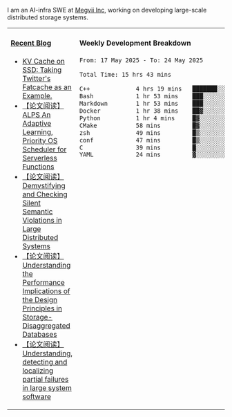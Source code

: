 I am an AI-infra SWE at [Megvii Inc](https://en.megvii.com/), working on developing large-scale distributed storage systems.

<table width="960px">
<tr>
<td valign="top" width="50%">

#### <a href="https://www.kongjun18.me" target="_blank">Recent Blog</a>

<!-- BLOG-POST-LIST:START -->
- [KV Cache on SSD: Taking Twitter&#39;s Fatcache as an Example.](https://kongjun18.github.io/posts/kv-cache-on-disk-taking-twitters-fatcache-as-an-example/)
- [【论文阅读】ALPS An Adaptive Learning, Priority OS Scheduler for Serverless Functions](https://kongjun18.github.io/posts/alps-an-adaptive-learning-priority-os-scheduler-for-serverless-functions/)
- [【论文阅读】Demystifying and Checking Silent Semantic Violations in Large Distributed Systems](https://kongjun18.github.io/posts/demystifying-and-checking-silent-semantic-violations-in-large-distributed-systems/)
- [【论文阅读】Understanding the Performance Implications of the Design Principles in Storage-Disaggregated Databases](https://kongjun18.github.io/posts/understanding-the-performance-implications-of-the-design-principles-in-storage-disaggregated-databases/)
- [【论文阅读】Understanding, detecting and localizing partial failures in large system software](https://kongjun18.github.io/posts/understanding-detecting-and-localizing-partial-failures-in-large-system-software/)
<!-- BLOG-POST-LIST:END -->

</td>
<td valign="top" width="50%">

#### Weekly Development Breakdown

<!--START_SECTION:waka-->

```txt
From: 17 May 2025 - To: 24 May 2025

Total Time: 15 hrs 43 mins

C++             4 hrs 19 mins   ███████░░░░░░░░░░░░░░░░░░   27.51 %
Bash            1 hr 53 mins    ███░░░░░░░░░░░░░░░░░░░░░░   12.05 %
Markdown        1 hr 53 mins    ███░░░░░░░░░░░░░░░░░░░░░░   11.99 %
Docker          1 hr 38 mins    ██▓░░░░░░░░░░░░░░░░░░░░░░   10.39 %
Python          1 hr 4 mins     █▓░░░░░░░░░░░░░░░░░░░░░░░   06.87 %
CMake           58 mins         █▓░░░░░░░░░░░░░░░░░░░░░░░   06.17 %
zsh             49 mins         █▒░░░░░░░░░░░░░░░░░░░░░░░   05.25 %
conf            47 mins         █▒░░░░░░░░░░░░░░░░░░░░░░░   05.02 %
C               39 mins         █░░░░░░░░░░░░░░░░░░░░░░░░   04.18 %
YAML            24 mins         ▓░░░░░░░░░░░░░░░░░░░░░░░░   02.57 %
```

<!--END_SECTION:waka-->
</td>
</tr>

</table>
